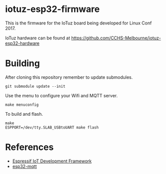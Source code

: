 # iotuz-esp32-firmware

This is the firmware for the IoTuz board being developed for Linux Conf 2017.

IoTuz hardware can be found at https://github.com/CCHS-Melbourne/iotuz-esp32-hardware

# Building

After cloning this repository remember to update submodules.

```
git submodule update --init
```

Use the menu to configure your Wifi and MQTT server.

```
make menuconfig
```

To build and flash.

```
make
ESPPORT=/dev/tty.SLAB_USBtoUART make flash
```

# References

* [Espressif IoT Development Framework](https://github.com/espressif/esp-idf)
* [esp32-mqtt](https://github.com/tuanpmt/esp32-mqtt)
